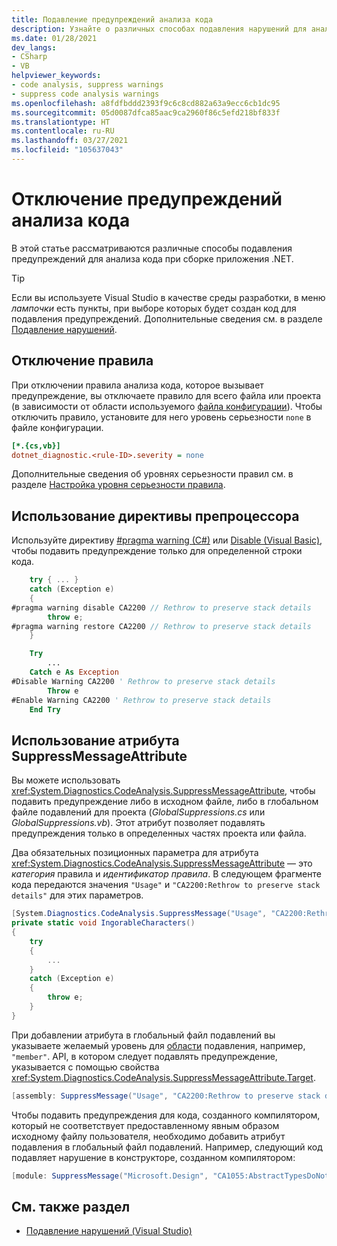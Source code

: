 ```yaml
---
title: Подавление предупреждений анализа кода
description: Узнайте о различных способах подавления нарушений для анализа кода .NET.
ms.date: 01/28/2021
dev_langs:
- CSharp
- VB
helpviewer_keywords:
- code analysis, suppress warnings
- suppress code analysis warnings
ms.openlocfilehash: a8fdfbddd2393f9c6c8cd882a63a9ecc6cb1dc95
ms.sourcegitcommit: 05d0087dfca85aac9ca2960f86c5efd218bf833f
ms.translationtype: HT
ms.contentlocale: ru-RU
ms.lasthandoff: 03/27/2021
ms.locfileid: "105637043"
---
```

# <a name="how-to-suppress-code-analysis-warnings"></a>Отключение предупреждений анализа кода

В этой статье рассматриваются различные способы подавления предупреждений для анализа кода при сборке приложения .NET.

> [!TIP]
> Если вы используете Visual Studio в качестве среды разработки, в меню *лампочки* есть пункты, при выборе которых будет создан код для подавления предупреждений. Дополнительные сведения см. в разделе [Подавление нарушений](/visualstudio/code-quality/use-roslyn-analyzers?#suppress-violations).

## <a name="disable-the-rule"></a>Отключение правила

При отключении правила анализа кода, которое вызывает предупреждение, вы отключаете правило для всего файла или проекта (в зависимости от области используемого [файла конфигурации](configuration-files.md)). Чтобы отключить правило, установите для него уровень серьезности `none` в файле конфигурации.

```ini
[*.{cs,vb}]
dotnet_diagnostic.<rule-ID>.severity = none
```

Дополнительные сведения об уровнях серьезности правил см. в разделе [Настройка уровня серьезности правила](~/docs/fundamentals/code-analysis/configuration-options.md#severity-level).

## <a name="use-a-preprocessor-directive"></a>Использование директивы препроцессора

Используйте директиву [#pragma warning (C#)](../../csharp/language-reference/preprocessor-directives.md#pragma-warning) или [Disable (Visual Basic)](../../visual-basic/language-reference/directives/disable-enable.md), чтобы подавить предупреждение только для определенной строки кода.

```csharp
    try { ... }
    catch (Exception e)
    {
#pragma warning disable CA2200 // Rethrow to preserve stack details
        throw e;
#pragma warning restore CA2200 // Rethrow to preserve stack details
    }
```

```vb
    Try
        ...
    Catch e As Exception
#Disable Warning CA2200 ' Rethrow to preserve stack details
        Throw e
#Enable Warning CA2200 ' Rethrow to preserve stack details
    End Try
```

## <a name="use-the-suppressmessageattribute"></a>Использование атрибута SuppressMessageAttribute

Вы можете использовать <xref:System.Diagnostics.CodeAnalysis.SuppressMessageAttribute>, чтобы подавить предупреждение либо в исходном файле, либо в глобальном файле подавлений для проекта (*GlobalSuppressions.cs* или *GlobalSuppressions.vb*). Этот атрибут позволяет подавлять предупреждения только в определенных частях проекта или файла.

Два обязательных позиционных параметра для атрибута <xref:System.Diagnostics.CodeAnalysis.SuppressMessageAttribute> — это *категория* правила и *идентификатор правила*. В следующем фрагменте кода передаются значения `"Usage"` и `"CA2200:Rethrow to preserve stack details"` для этих параметров.

```csharp
[System.Diagnostics.CodeAnalysis.SuppressMessage("Usage", "CA2200:Rethrow to preserve stack details", Justification = "Not production code.")]
private static void IngorableCharacters()
{
    try
    {
        ...
    }
    catch (Exception e)
    {
        throw e;
    }
}
```

При добавлении атрибута в глобальный файл подавлений вы указываете желаемый уровень для [области](xref:System.Diagnostics.CodeAnalysis.SuppressMessageAttribute.Scope) подавления, например, `"member"`. API, в котором следует подавлять предупреждение, указывается с помощью свойства <xref:System.Diagnostics.CodeAnalysis.SuppressMessageAttribute.Target>.

```csharp
[assembly: SuppressMessage("Usage", "CA2200:Rethrow to preserve stack details", Justification = "Not production code.", Scope = "member", Target = "~M:MyApp.Program.IngorableCharacters")]
```

Чтобы подавить предупреждения для кода, созданного компилятором, который не соответствует предоставленному явным образом исходному файлу пользователя, необходимо добавить атрибут подавления в глобальный файл подавлений. Например, следующий код подавляет нарушение в конструкторе, созданном компилятором:

```csharp
[module: SuppressMessage("Microsoft.Design", "CA1055:AbstractTypesDoNotHavePublicConstructors", Scope="member", Target="MyTools.Type..ctor()")]
```

## <a name="see-also"></a>См. также раздел

- [Подавление нарушений (Visual Studio)](/visualstudio/code-quality/use-roslyn-analyzers?#suppress-violations)
